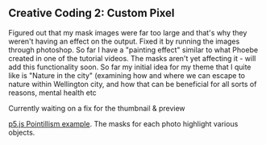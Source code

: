 ## Creative Coding 2: Custom Pixel

Figured out that my mask images were far too large and that's why they weren't having an effect on the output. Fixed it by running the images through photoshop. So far I have a "painting effect" similar to what Phoebe created in one of the tutorial videos. The masks aren't yet affecting it - will add this functionality soon. So far my initial idea for my theme that I quite like is "Nature in the city" (examining how and where we can escape to nature within Wellington city, and how that can be beneficial for all sorts of reasons, mental health etc

Currently waiting on a fix for the thumbnail & preview

[p5.js Pointillism example](https://p5js.org/examples/image-pointillism.html). The masks for each photo highlight various objects.
